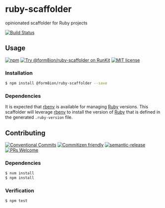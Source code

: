 # ruby-scaffolder

opinionated scaffolder for Ruby projects

<!-- status badges -->
[![Build Status][ci-badge]][ci-link]

## Usage

<!-- consumer badges -->
[![npm][npm-badge]][npm-link]
[![Try @form8ion&#x2F;ruby-scaffolder on RunKit][runkit-badge]][runkit-link]
[![MIT license][license-badge]][license-link]

### Installation

```sh
$ npm install @form8ion/ruby-scaffolder --save
```

### Dependencies

It is expected that [rbenv](https://github.com/rbenv/rbenv) is available for
managing [Ruby](https://www.ruby-lang.org/en/) versions. This scaffolder will
leverage [rbenv](https://github.com/rbenv/rbenv) to install the version of
[Ruby](https://www.ruby-lang.org/en/) that is defined in the generated
`.ruby-version` file.

## Contributing

<!-- contribution badges -->
[![Conventional Commits][commit-convention-badge]][commit-convention-link]
[![Commitizen friendly][commitizen-badge]][commitizen-link]
[![semantic-release][semantic-release-badge]][semantic-release-link]
[![PRs Welcome][PRs-badge]][PRs-link]

### Dependencies

```sh
$ nvm install
$ npm install
```

### Verification

```sh
$ npm test
```

[npm-link]: https://www.npmjs.com/package/@form8ion/ruby-scaffolder
[npm-badge]: https://img.shields.io/npm/v/@form8ion/ruby-scaffolder.svg
[runkit-link]: https://npm.runkit.com/@form8ion/ruby-scaffolder
[runkit-badge]: https://badge.runkitcdn.com/@form8ion/ruby-scaffolder.svg
[license-link]: LICENSE
[license-badge]: https://img.shields.io/github/license/form8ion/ruby-scaffolder.svg
[ci-link]: https://travis-ci.com/form8ion/ruby-scaffolder
[ci-badge]: https://img.shields.io/travis/com/form8ion/ruby-scaffolder/master.svg
[commit-convention-link]: https://conventionalcommits.org
[commit-convention-badge]: https://img.shields.io/badge/Conventional%20Commits-1.0.0-yellow.svg
[commitizen-link]: http://commitizen.github.io/cz-cli/
[commitizen-badge]: https://img.shields.io/badge/commitizen-friendly-brightgreen.svg
[semantic-release-link]: https://github.com/semantic-release/semantic-release
[semantic-release-badge]: https://img.shields.io/badge/%20%20%F0%9F%93%A6%F0%9F%9A%80-semantic--release-e10079.svg
[PRs-link]: http://makeapullrequest.com
[PRs-badge]: https://img.shields.io/badge/PRs-welcome-brightgreen.svg
